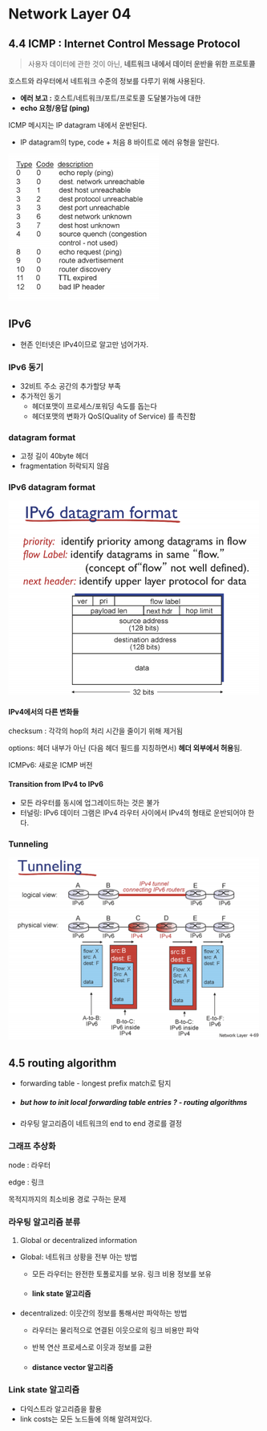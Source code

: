 # Network Layer 04



## 4.4 ICMP : Internet Control Message Protocol

> 사용자 데이터에 관한 것이 아닌, **네트워크 내에서 데이터 운반을 위한 프로토콜**

호스트와 라우터에서 네트워크 수준의 정보를 다루기 위해 사용된다.

- **에러 보고 :** 호스트/네트워크/포트/프로토콜 도달불가능에 대한 
- **echo 요청/응답 (ping)**

ICMP 메시지는 IP datagram 내에서 운반된다.

- IP datagram의 type, code + 처음 8 바이트로 에러 유형을 알린다.

<img src="./images/NetworkLayer/스크린샷 2019-10-12 오후 4.12.34.png" width="300px" >

## IPv6

- 현존 인터넷은 IPv4이므로 알고만 넘어가자.

### IPv6 동기

- 32비트 주소 공간의 추가할당 부족
- 추가적인 동기
  - 헤더포맷이 프로세스/포워딩 속도를 돕는다
  - 헤더포맷의 변화가 QoS(Quality of Service) 를 촉진함

### datagram format

- 고정 길이 40byte 헤더
- fragmentation 허락되지 않음



### IPv6 datagram format

<img src="./images/NetworkLayer/스크린샷 2019-10-12 오후 4.21.01.png" width="500px" >

#### IPv4에서의 다른 변화들

checksum : 각각의 hop의 처리 시간을 줄이기 위해 제거됨

options: 헤더 내부가 아닌 (다음 헤더 필드를 지칭하면서) **헤더 외부에서 허용**됨. 

ICMPv6: 새로운 ICMP 버전 



#### Transition from IPv4 to IPv6

- 모든 라우터를 동시에 업그레이드하는 것은 불가
- 터널링: IPv6 데이터 그램은 IPv4 라우터 사이에서 IPv4의 형태로 운반되어야 한다.



### Tunneling

<img src="./images/NetworkLayer/스크린샷 2019-10-12 오후 4.24.46.png" width="500px" >





## 4.5 routing algorithm

- forwarding table - longest prefix match로 탐지

- ##### but how to init local forwarding table entries ? - routing algorithms



- 라우팅 알고리즘이 네트워크의 end to end 경로를 결정



### 그래프 추상화

node :  라우터

edge : 링크

목적지까지의 최소비용 경로 구하는 문제



### 라우팅 알고리즘 분류

1) Global or decentralized information

- Global: 네트워크 상황을 전부 아는 방법

  - 모든 라우터는 완전한 토폴로지를 보유. 링크 비용 정보를 보유

  - #### link state  알고리즘

- decentralized: 이웃간의 정보를 통해서만 파악하는 방법

  - 라우터는 물리적으로 연결된 이웃으로의 링크 비용만 파악

  - 반복 연산 프로세스로 이웃과 정보를 교환 

  - #### distance vector 알고리즘



### Link state 알고리즘

- 다익스트라 알고리즘을 활용
- link costs는 모든 노드들에 의해 알려져있다.